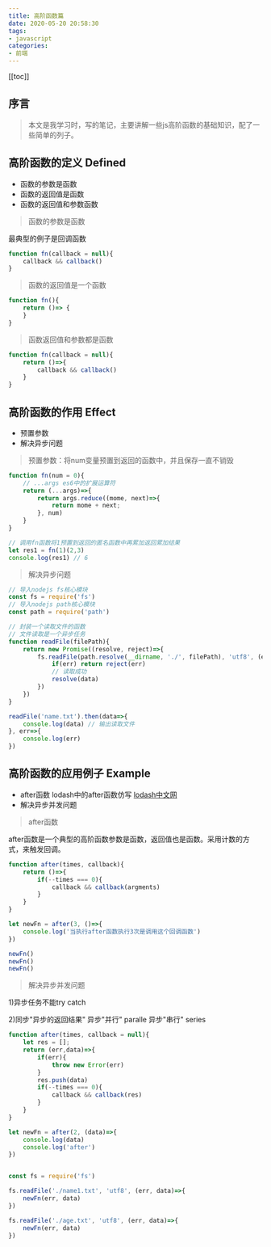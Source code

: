 ```yaml
---
title: 高阶函数篇
date: 2020-05-20 20:58:30
tags:
- javascript
categories: 
- 前端
---
```


<Boxx />

[[toc]]

序言
---
> 本文是我学习时，写的笔记，主要讲解一些js高阶函数的基础知识，配了一些简单的列子。

高阶函数的定义 <Badge>Defined</Badge>
---
- 函数的参数是函数
- 函数的返回值是函数
- 函数的返回值和参数函数

> 函数的参数是函数

最典型的例子是回调函数
``` js
function fn(callback = null){
    callback && callback()
}
```
> 函数的返回值是一个函数

``` js
function fn(){
    return ()=> {
    }
}
```

> 函数返回值和参数都是函数

``` js
function fn(callback = null){
    return ()=>{
        callback && callback()
    }
}
```

高阶函数的作用 <Badge>Effect</Badge>
---
- 预置参数
- 解决异步问题

> 预置参数：将num变量预置到返回的函数中，并且保存一直不销毁
``` js {1}
function fn(num = 0){
    // ...args es6中的扩展运算符
    return (...args)=>{
        return args.reduce((mome, next)=>{
            return mome + next;
        }, num)
    }
}

// 调用fn函数将1预置到返回的匿名函数中再累加返回累加结果
let res1 = fn(1)(2,3)
console.log(res1) // 6
```
> 解决异步问题

``` js
// 导入nodejs fs核心模块
const fs = require('fs')
// 导入nodejs path核心模块
const path = require('path')

// 封装一个读取文件的函数
// 文件读取是一个异步任务
function readFile(filePath){
    return new Promise((resolve, reject)=>{
        fs.readFile(path.resolve(__dirname, './', filePath), 'utf8', (err, data)=>{
            if(err) return reject(err)
            // 读取成功
            resolve(data)
        })
    })
}

readFile('name.txt').then(data=>{
    console.log(data) // 输出读取文件
}, err=>{
    console.log(err)
})
```

高阶函数的应用例子 <Badge>Example</Badge>
---
- after函数 lodash中的after函数仿写 [lodash中文网](https://www.lodashjs.com/)
- 解决异步并发问题

> after函数

after函数是一个典型的高阶函数参数是函数，返回值也是函数。采用计数的方式，来触发回调。
``` js
function after(times, callback){
    return ()=>{
        if(--times === 0){
            callback && callback(argments)
        }
    }
}

let newFn = after(3, ()=>{
    console.log('当执行after函数执行3次是调用这个回调函数')
})

newFn()
newFn()
newFn()

```

> 解决异步并发问题

1)异步任务不能try catch

2)同步"异步的返回结果" 异步"并行" paralle 异步"串行" series
``` js
function after(times, callback = null){
    let res = [];
    return (err,data)=>{
        if(err){
            throw new Error(err)
        }
        res.push(data)
        if(--times === 0){
            callback && callback(res)
        }
    }
}

let newFn = after(2, (data)=>{
    console.log(data)
    console.log('after')
})


const fs = require('fs')

fs.readFile('./name1.txt', 'utf8', (err, data)=>{
    newFn(err, data)
})

fs.readFile('./age.txt', 'utf8', (err, data)=>{
    newFn(err, data)
})
```
